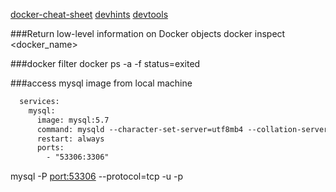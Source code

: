 [docker-cheat-sheet](https://github.com/wsargent/docker-cheat-sheet)
[devhints](https://devhints.io/docker-compose)
[devtools](https://phase2.github.io/devtools/common-tasks/ssh-into-a-container/)


###Return low-level information on Docker objects
  docker inspect <docker_name>

###docker filter
  docker ps -a -f status=exited

###access mysql image from local machine
  ```html
    services:
      mysql:
        image: mysql:5.7
        command: mysqld --character-set-server=utf8mb4 --collation-server=utf8mb4_unicode_ci --max_allowed_packet=1073741824
        restart: always
        ports:
          - "53306:3306"
  ```
  mysql -P <port:53306> --protocol=tcp -u <username> -p